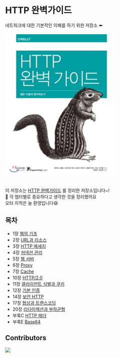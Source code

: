 # HTTP 완벽가이드

네트워크에 대한 기본적인 이해를 하기 위한 저장소 ⬅️  

<div>
    <img src="assets/perfect_guide.jpeg" text-align="center" width="70%">
</div>

<br>

이 저장소는 [HTTP 완벽가이드](http://www.yes24.com/Product/Goods/15381085) 를 정리한 저장소입니다~!  
:book: 각 챕터별로 중요하다고 생각한 것을 정리했어요  
오타 지적은 늘 환영입니다:smile:  

## 목차

* 1장 [웹의 기초]([01]%20웹의%20기초/README.md)
* 2장 [URL과 리소스]([02]%20URL과%20리소스/README.md)
* 3장 [HTTP 메세지]([03]%20HTTP%20메세지/README.md)
* 4장 [커넥션 관리]([04]%20커넥션%20관리/README.md)
* 5장 [웹 서버]([05]%20웹%20서버/README.md)
* 6장 [Proxy]([06]%20Proxy/README.md)
* 7장 [Cache]([07]%20Cache/README.md)
* 10장 [HTTP/2.0]([10]%20HTTP%202.0/README.md)
* 11장 [클라이언트 식별과 쿠키]([11]%20클라이언트%20식별과%20쿠키/README.md)
* 12장 [기본 인증]([12]%20기본%20인증/README.md)
* 14장 [보안 HTTP]([14]%20보안%20HTTP/README.md)
* 17장 [협상과 트랜스코딩]([17]%20협상과%20트랜스코딩/README.md)
* 20장 [리다이렉션과 부하균형]([20]%20리다이렉션과%20부하균형/README.md)
* 부록C [HTTP 헤더]([부록C]%20HTTP%20헤더/README.md)
* 부록E [Base64]([부록E]%20Base64/README.md)

## Contributors

<a href="https://github.com/Road-of-CODEr/http-perfect-guide/graphs/contributors">
  <img src="https://contributors-img.web.app/image?repo=Road-of-CODEr/http-perfect-guide">
</a>
